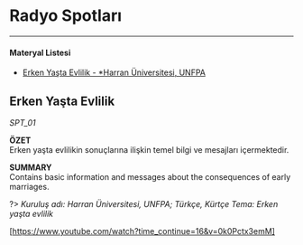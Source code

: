 # Radyo Spotları
***
#### __Materyal Listesi__

- [Erken Yaşta Evlilik - *Harran Üniversitesi, UNFPA](#erken-yaşta-evlilik)

## Erken Yaşta Evlilik 
*SPT_01*

**ÖZET**  
Erken yaşta evlilikin sonuçlarına ilişkin temel bilgi ve mesajları içermektedir.

**SUMMARY**  
Contains basic information and messages about the consequences of early marriages.

?> *Kuruluş adı: Harran Üniversitesi, UNFPA; Türkçe, Kürtçe Tema: Erken yaşta evlilik*

[https://www.youtube.com/watch?time_continue=16&v=0k0Pctx3emM]
